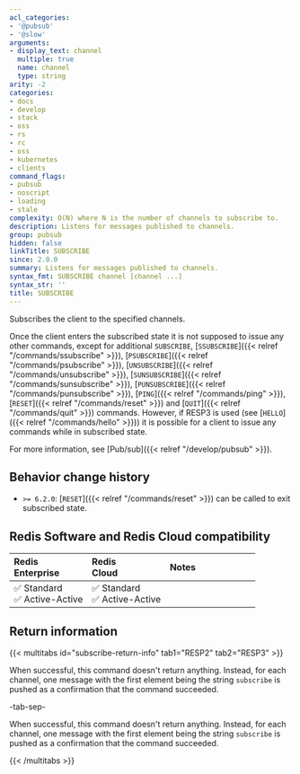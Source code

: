 ```yaml
---
acl_categories:
- '@pubsub'
- '@slow'
arguments:
- display_text: channel
  multiple: true
  name: channel
  type: string
arity: -2
categories:
- docs
- develop
- stack
- oss
- rs
- rc
- oss
- kubernetes
- clients
command_flags:
- pubsub
- noscript
- loading
- stale
complexity: O(N) where N is the number of channels to subscribe to.
description: Listens for messages published to channels.
group: pubsub
hidden: false
linkTitle: SUBSCRIBE
since: 2.0.0
summary: Listens for messages published to channels.
syntax_fmt: SUBSCRIBE channel [channel ...]
syntax_str: ''
title: SUBSCRIBE
---
```

Subscribes the client to the specified channels.

Once the client enters the subscribed state it is not supposed to issue any
other commands, except for additional `SUBSCRIBE`, [`SSUBSCRIBE`]({{< relref "/commands/ssubscribe" >}}), [`PSUBSCRIBE`]({{< relref "/commands/psubscribe" >}}), [`UNSUBSCRIBE`]({{< relref "/commands/unsubscribe" >}}), [`SUNSUBSCRIBE`]({{< relref "/commands/sunsubscribe" >}}), 
[`PUNSUBSCRIBE`]({{< relref "/commands/punsubscribe" >}}), [`PING`]({{< relref "/commands/ping" >}}), [`RESET`]({{< relref "/commands/reset" >}}) and [`QUIT`]({{< relref "/commands/quit" >}}) commands.
However, if RESP3 is used (see [`HELLO`]({{< relref "/commands/hello" >}})) it is possible for a client to issue any commands while in subscribed state.

For more information, see [Pub/sub]({{< relref "/develop/pubsub" >}}).

## Behavior change history

*   `>= 6.2.0`: [`RESET`]({{< relref "/commands/reset" >}}) can be called to exit subscribed state.

## Redis Software and Redis Cloud compatibility

| Redis<br />Enterprise | Redis<br />Cloud | <span style="min-width: 9em; display: table-cell">Notes</span> |
|:----------------------|:-----------------|:------|
| <span title="Supported">&#x2705; Standard</span><br /><span title="Supported"><nobr>&#x2705; Active-Active</nobr></span> | <span title="Supported">&#x2705; Standard</span><br /><span title="Supported"><nobr>&#x2705; Active-Active</nobr></span> |  |

## Return information

{{< multitabs id="subscribe-return-info" 
    tab1="RESP2" 
    tab2="RESP3" >}}

When successful, this command doesn't return anything. Instead, for each channel, one message with the first element being the string `subscribe` is pushed as a confirmation that the command succeeded.

-tab-sep-

When successful, this command doesn't return anything. Instead, for each channel, one message with the first element being the string `subscribe` is pushed as a confirmation that the command succeeded.

{{< /multitabs >}}
